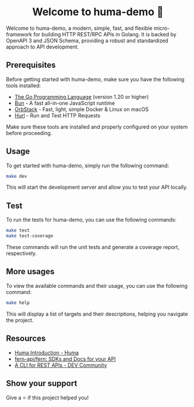 <h1 align="center">Welcome to huma-demo 👋</h1>
<p>
  Welcome to huma-demo, a modern, simple, fast, and flexible micro-framework for building HTTP REST/RPC APIs in Golang. It is backed by OpenAPI 3 and JSON Schema, providing a robust and standardized approach to API development.
</p>

## Prerequisites

Before getting started with huma-demo, make sure you have the following tools installed:

- [The Go Programming Language](https://go.dev/) (version 1.20 or higher)
- [Bun](https://bun.sh/) - A fast all-in-one JavaScript runtime
- [OrbStack](https://orbstack.dev/) - Fast, light, simple Docker & Linux on macOS
- [Hurl](https://hurl.dev/) - Run and Test HTTP Requests

Make sure these tools are installed and properly configured on your system before proceeding.

## Usage

To get started with huma-demo, simply run the following command:

```sh
make dev
```

This will start the development server and allow you to test your API locally.

## Test

To run the tests for huma-demo, you can use the following commands:

```sh
make test
make test-coverage
```

These commands will run the unit tests and generate a coverage report, respectively.

## More usages

To view the available commands and their usage, you can use the following command:

```sh
make help
```

This will display a list of targets and their descriptions, helping you navigate the project.

## Resources

- [Huma Introduction - Huma](https://huma.rocks/)
- [fern-api/fern: SDKs and Docs for your API](https://github.com/fern-api/fern)
- [A CLI for REST APIs - DEV Community](https://dev.to/danielgtaylor/a-cli-for-rest-apis-part-1-104b)

## Show your support

Give a ⭐️ if this project helped you!
